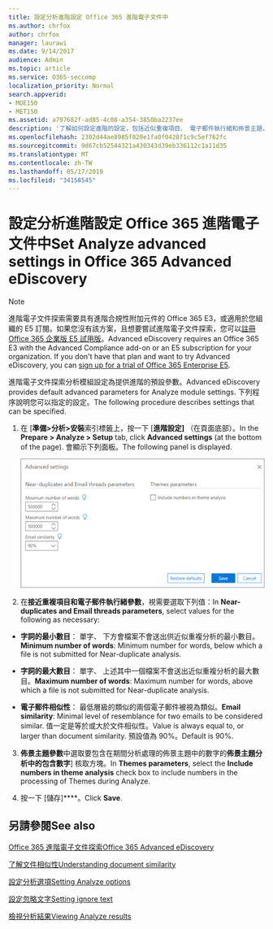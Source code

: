 ```yaml
---
title: 設定分析進階設定 Office 365 進階電子文件中
ms.author: chrfox
author: chrfox
manager: laurawi
ms.date: 9/14/2017
audience: Admin
ms.topic: article
ms.service: O365-seccomp
localization_priority: Normal
search.appverid:
- MOE150
- MET150
ms.assetid: a797682f-ad85-4c08-a354-3850ba2237ee
description: '了解如何設定進階的設定，包括近似重複項目、 電子郵件執行緒和佈景主題，Office 365 進階 eDiscovery 中分析處理程序。 '
ms.openlocfilehash: 2302d44ae8985f820e1fa0f0428f1c9c5ef762fc
ms.sourcegitcommit: 9d67cb52544321a430343d39eb336112c1a11d35
ms.translationtype: MT
ms.contentlocale: zh-TW
ms.lasthandoff: 05/17/2019
ms.locfileid: "34158545"
---
```

# <a name="set-analyze-advanced-settings-in-office-365-advanced-ediscovery"></a><span data-ttu-id="9a4da-103">設定分析進階設定 Office 365 進階電子文件中</span><span class="sxs-lookup"><span data-stu-id="9a4da-103">Set Analyze advanced settings in Office 365 Advanced eDiscovery</span></span>

> [!NOTE]
> <span data-ttu-id="9a4da-p101">進階電子文件探索需要具有進階合規性附加元件的 Office 365 E3，或適用於您組織的 E5 訂閱。如果您沒有該方案，且想要嘗試進階電子文件探索，您可以[註冊 Office 365 企業版 E5 試用版](https://go.microsoft.com/fwlink/p/?LinkID=698279)。</span><span class="sxs-lookup"><span data-stu-id="9a4da-p101">Advanced eDiscovery requires an Office 365 E3 with the Advanced Compliance add-on or an E5 subscription for your organization. If you don't have that plan and want to try Advanced eDiscovery, you can [sign up for a trial of Office 365 Enterprise E5](https://go.microsoft.com/fwlink/p/?LinkID=698279).</span></span> 
  
<span data-ttu-id="9a4da-106">進階電子文件探索分析模組設定為提供進階的預設參數。</span><span class="sxs-lookup"><span data-stu-id="9a4da-106">Advanced eDiscovery provides default advanced parameters for Analyze module settings.</span></span> <span data-ttu-id="9a4da-107">下列程序說明您可以指定的設定。</span><span class="sxs-lookup"><span data-stu-id="9a4da-107">The following procedure describes settings that can be specified.</span></span>
  
1. <span data-ttu-id="9a4da-108">在 [**準備\>分析\>安裝**索引標籤上，按一下 [**進階設定]** （在頁面底部）。</span><span class="sxs-lookup"><span data-stu-id="9a4da-108">In the **Prepare \> Analyze \> Setup** tab, click **Advanced settings** (at the bottom of the page).</span></span> <span data-ttu-id="9a4da-109">會顯示下列面板。</span><span class="sxs-lookup"><span data-stu-id="9a4da-109">The following panel is displayed.</span></span> 
    
    ![設定分析進階設定](media/c9ea3017-e19a-456b-a742-c3d07121a3f6.png)
  
2. <span data-ttu-id="9a4da-111">在**接近重複項目和電子郵件執行緒參數**，視需要選取下列值：</span><span class="sxs-lookup"><span data-stu-id="9a4da-111">In **Near-duplicates and Email threads parameters**, select values for the following as necessary:</span></span>
    
  - <span data-ttu-id="9a4da-112">**字詞的最小數目**： 單字、 下方會檔案不會送出供近似重複分析的最小數目。</span><span class="sxs-lookup"><span data-stu-id="9a4da-112">**Minimum number of words**: Minimum number for words, below which a file is not submitted for Near-duplicate analysis.</span></span> 
    
  - <span data-ttu-id="9a4da-113">**字詞的最大數目**： 單字、 上述其中一個檔案不會送出近似重複分析的最大數目。</span><span class="sxs-lookup"><span data-stu-id="9a4da-113">**Maximum number of words**: Maximum number for words, above which a file is not submitted for Near-duplicate analysis.</span></span>
    
  - <span data-ttu-id="9a4da-114">**電子郵件相似性**： 最低層級的類似的兩個電子郵件被視為類似。</span><span class="sxs-lookup"><span data-stu-id="9a4da-114">**Email similarity**: Minimal level of resemblance for two emails to be considered similar.</span></span> <span data-ttu-id="9a4da-115">值一定是等於或大於文件相似性。</span><span class="sxs-lookup"><span data-stu-id="9a4da-115">Value is always equal to, or larger than document similarity.</span></span> <span data-ttu-id="9a4da-116">預設值為 90%。</span><span class="sxs-lookup"><span data-stu-id="9a4da-116">Default is 90%.</span></span>
    
3. <span data-ttu-id="9a4da-117">**佈景主題參數**中選取要包含在期間分析處理的佈景主題中的數字的**佈景主題分析中的包含數字**] 核取方塊。</span><span class="sxs-lookup"><span data-stu-id="9a4da-117">In **Themes parameters**, select the **Include numbers in theme analysis** check box to include numbers in the processing of Themes during Analyze.</span></span> 
    
4. <span data-ttu-id="9a4da-118">按一下 [儲存]\*\*\*\*。</span><span class="sxs-lookup"><span data-stu-id="9a4da-118">Click **Save**.</span></span> 
    
## <a name="see-also"></a><span data-ttu-id="9a4da-119">另請參閱</span><span class="sxs-lookup"><span data-stu-id="9a4da-119">See also</span></span>

[<span data-ttu-id="9a4da-120">Office 365 進階電子文件探索</span><span class="sxs-lookup"><span data-stu-id="9a4da-120">Office 365 Advanced eDiscovery</span></span>](office-365-advanced-ediscovery.md)
  
[<span data-ttu-id="9a4da-121">了解文件相似性</span><span class="sxs-lookup"><span data-stu-id="9a4da-121">Understanding document similarity</span></span>](understand-document-similarity-in-advanced-ediscovery.md)
  
[<span data-ttu-id="9a4da-122">設定分析選項</span><span class="sxs-lookup"><span data-stu-id="9a4da-122">Setting Analyze options</span></span>](set-analyze-options-in-advanced-ediscovery.md)
  
[<span data-ttu-id="9a4da-123">設定忽略文字</span><span class="sxs-lookup"><span data-stu-id="9a4da-123">Setting ignore text</span></span>](set-ignore-text-in-advanced-ediscovery.md)
  
[<span data-ttu-id="9a4da-124">檢視分析結果</span><span class="sxs-lookup"><span data-stu-id="9a4da-124">Viewing Analyze results</span></span>](view-analyze-results-in-advanced-ediscovery.md)

